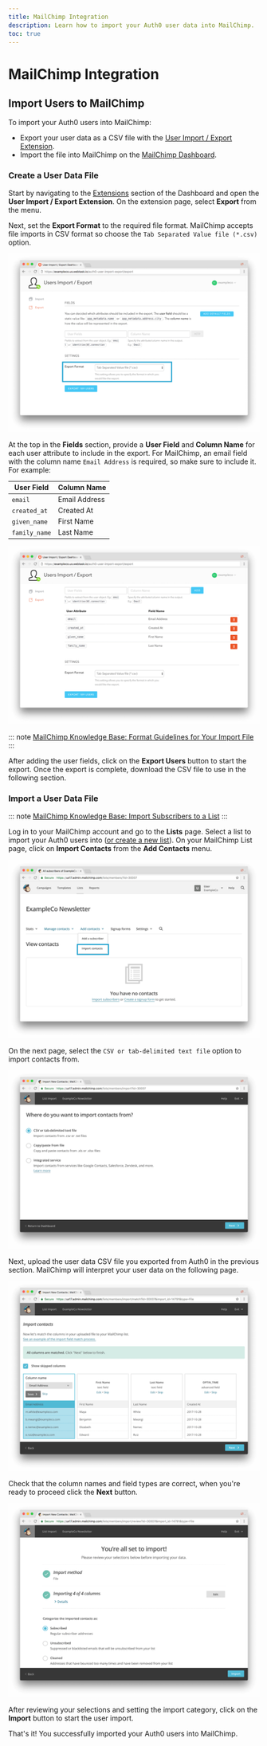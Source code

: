 ```yaml
---
title: MailChimp Integration
description: Learn how to import your Auth0 user data into MailChimp.
toc: true
---
```


# MailChimp Integration

## Import Users to MailChimp

To import your Auth0 users into MailChimp:

- Export your user data as a CSV file with the [User Import / Export Extension](/extensions/user-import-export).
- Import the file into MailChimp on the [MailChimp Dashboard](https://login.mailchimp.com/).

### Create a User Data File

Start by navigating to the [Extensions](${manage_url}/#/extensions) section of the Dashboard and open the **User Import / Export Extension**. On the extension page, select **Export** from the menu.

Next, set the **Export Format** to the required file format. MailChimp accepts file imports in CSV format so choose the `Tab Separated Value file (*.csv)` option.

![User Import/Export Extension Format](/media/articles/integrations/marketing/import-export-set-format.png)

At the top in the **Fields** section, provide a **User Field** and **Column Name** for each user attribute to include in the export. For MailChimp, an email field with the column name `Email Address` is required, so make sure to include it. For example:

User Field | Column Name
-----------|------------
`email` | Email Address
`created_at` | Created At
`given_name` | First Name
`family_name` | Last Name

![User Import/Export Extension Fields](/media/articles/integrations/marketing/import-export-fields.png)

::: note
[MailChimp Knowledge Base: Format Guidelines for Your Import File](https://kb.mailchimp.com/lists/growth/format-guidelines-for-your-import-file)
:::

After adding the user fields, click on the **Export Users** button to start the export. Once the export is complete, download the CSV file to use in the following section.

### Import a User Data File

::: note
[MailChimp Knowledge Base: Import Subscribers to a List](https://kb.mailchimp.com/lists/growth/import-subscribers-to-a-list)
:::

Log in to your MailChimp account and go to the **Lists** page. Select a list to import your Auth0 users into ([or create a new list](https://kb.mailchimp.com/lists/growth/create-a-new-list)). On your MailChimp List page, click on **Import Contacts** from the **Add Contacts** menu.

![MailChimp List: Import Contacts](/media/articles/integrations/marketing/mailchimp/import-contacts.png)

On the next page, select the `CSV or tab-delimited text file` option to import contacts from.

![MailChimp List Import Source](/media/articles/integrations/marketing/mailchimp/import-source.png)

Next, upload the user data CSV file you exported from Auth0 in the previous section. MailChimp will interpret your user data on the following page.

![MailChimp Import Column Match](/media/articles/integrations/marketing/mailchimp/import-column-match.png)

Check that the column names and field types are correct, when you're ready to proceed click the **Next** button.

![MailChimp Start Import](/media/articles/integrations/marketing/mailchimp/import-start.png)

After reviewing your selections and setting the import category, click on the **Import** button to start the user import.

That's it! You successfully imported your Auth0 users into MailChimp.
